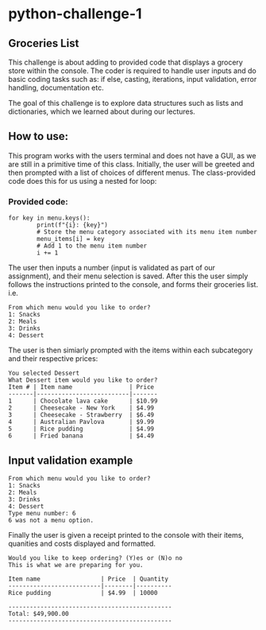 # python-challenge-1

## Groceries List

This challenge is about adding to provided code that displays a grocery store within the console. The coder is required to handle user inputs and do basic coding tasks such as: if else, casting, iterations, input validation, error handling, documentation etc. 

The goal of this challenge is to explore data structures such as lists and dictionaries, which we learned about during our lectures. 

## How to use:

This program works with the users terminal and does not have a GUI, as we are still in a primitive time of this class. Initially, the user will be greeted and then prompted with a list of choices of different menus. The class-provided code does this for us using a nested for loop:

### Provided code:
``` 
for key in menu.keys():
        print(f"{i}: {key}")
        # Store the menu category associated with its menu item number
        menu_items[i] = key
        # Add 1 to the menu item number
        i += 1
```

The user then inputs a number (input is validated as part of our assignment), and their menu selection is saved. After this the user simply follows the instructions printed to the console, and forms their groceries list. i.e.
```
From which menu would you like to order? 
1: Snacks
2: Meals
3: Drinks
4: Dessert
```

The user is then simiarly prompted with the items within each subcategory and their respective prices:
```
You selected Dessert
What Dessert item would you like to order?
Item # | Item name                | Price
-------|--------------------------|-------
1      | Chocolate lava cake      | $10.99
2      | Cheesecake - New York    | $4.99
3      | Cheesecake - Strawberry  | $6.49
4      | Australian Pavlova       | $9.99
5      | Rice pudding             | $4.99
6      | Fried banana             | $4.49
```

## Input validation example
```
From which menu would you like to order? 
1: Snacks
2: Meals
3: Drinks
4: Dessert
Type menu number: 6
6 was not a menu option.
```

Finally the user is given a receipt printed to the console with their items, quanities and costs displayed and formatted.


```
Would you like to keep ordering? (Y)es or (N)o no
This is what we are preparing for you.

Item name                 | Price  | Quantity
--------------------------|--------|----------
Rice pudding              | $4.99  | 10000

----------------------------------------------
Total: $49,900.00
----------------------------------------------
```